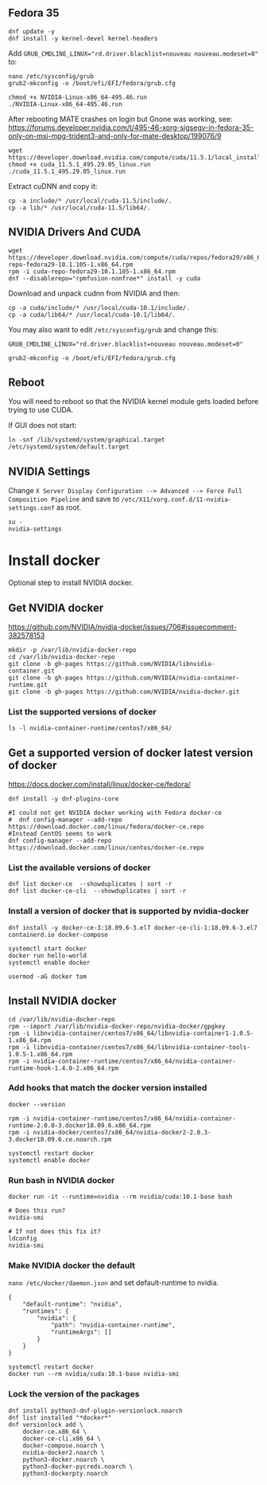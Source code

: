 ## Fedora 35
```
dnf update -y
dnf install -y kernel-devel kernel-headers

```

Add ```GRUB_CMDLINE_LINUX="rd.driver.blacklist=nouveau nouveau.modeset=0"``` to:
```
nano /etc/sysconfig/grub
grub2-mkconfig -o /boot/efi/EFI/fedora/grub.cfg

```

```
chmod +x NVIDIA-Linux-x86_64-495.46.run
./NVIDIA-Linux-x86_64-495.46.run

```

After rebooting MATE crashes on login but Gnone was working, see: https://forums.developer.nvidia.com/t/495-46-xorg-sigsegv-in-fedora-35-only-on-msi-mpg-trident3-and-only-for-mate-desktop/199076/9

```
wget https://developer.download.nvidia.com/compute/cuda/11.5.1/local_installers/cuda_11.5.1_495.29.05_linux.run
chmod +x cuda_11.5.1_495.29.05_linux.run
./cuda_11.5.1_495.29.05_linux.run

```

Extract cuDNN and copy it:
```
cp -a include/* /usr/local/cuda-11.5/include/.
cp -a lib/* /usr/local/cuda-11.5/lib64/.

```

## NVIDIA Drivers And CUDA

```
wget https://developer.download.nvidia.com/compute/cuda/repos/fedora29/x86_64/cuda-repo-fedora29-10.1.105-1.x86_64.rpm
rpm -i cuda-repo-fedora29-10.1.105-1.x86_64.rpm
dnf --disablerepo="rpmfusion-nonfree*" install -y cuda

```

Download and unpack cudnn from NVIDIA and then:
```
cp -a cuda/include/* /usr/local/cuda-10.1/include/.
cp -a cuda/lib64/* /usr/local/cuda-10.1/lib64/.

```

You may also want to edit ```/etc/sysconfig/grub``` and change this:
```
GRUB_CMDLINE_LINUX="rd.driver.blacklist=nouveau nouveau.modeset=0"

```
```
grub2-mkconfig -o /boot/efi/EFI/fedora/grub.cfg

```


## Reboot
You will need to reboot so that the NVIDIA kernel module gets loaded before trying to use CUDA.

If GUI does not start:
```
ln -snf /lib/systemd/system/graphical.target /etc/systemd/system/default.target

```

## NVIDIA Settings
Change ```X Server Display Configuration --> Advanced --> Force Full Composition Pipeline``` and save to ```/etc/X11/xorg.conf.d/11-nvidia-settings.conf``` as root.
```
su -
nvidia-settings

```

# Install docker
Optional step to install NVIDIA docker.

## Get NVIDIA docker 
https://github.com/NVIDIA/nvidia-docker/issues/706#issuecomment-382578153

```
mkdir -p /var/lib/nvidia-docker-repo 
cd /var/lib/nvidia-docker-repo
git clone -b gh-pages https://github.com/NVIDIA/libnvidia-container.git
git clone -b gh-pages https://github.com/NVIDIA/nvidia-container-runtime.git
git clone -b gh-pages https://github.com/NVIDIA/nvidia-docker.git

```

### List the supported versions of docker
```
ls -l nvidia-container-runtime/centos7/x86_64/

```

## Get a supported version of docker latest version of docker
https://docs.docker.com/install/linux/docker-ce/fedora/

```
dnf install -y dnf-plugins-core

#I could not get NVIDIA docker working with Fedora docker-ce
#  dnf config-manager --add-repo https://download.docker.com/linux/fedora/docker-ce.repo
#Instead CentOS seems to work
dnf config-manager --add-repo https://download.docker.com/linux/centos/docker-ce.repo

```

### List the available versions of docker
```
dnf list docker-ce  --showduplicates | sort -r
dnf list docker-ce-cli  --showduplicates | sort -r

```

### Install a version of docker that is supported by nvidia-docker
```
dnf install -y docker-ce-3:18.09.6-3.el7 docker-ce-cli-1:18.09.6-3.el7 containerd.io docker-compose

systemctl start docker
docker run hello-world
systemctl enable docker

usermod -aG docker tom

```

## Install NVIDIA docker
```
cd /var/lib/nvidia-docker-repo
rpm --import /var/lib/nvidia-docker-repo/nvidia-docker/gpgkey
rpm -i libnvidia-container/centos7/x86_64/libnvidia-container1-1.0.5-1.x86_64.rpm 
rpm -i libnvidia-container/centos7/x86_64/libnvidia-container-tools-1.0.5-1.x86_64.rpm 
rpm -i nvidia-container-runtime/centos7/x86_64/nvidia-container-runtime-hook-1.4.0-2.x86_64.rpm 

```

### Add hooks that match the docker version installed
```
docker --version

rpm -i nvidia-container-runtime/centos7/x86_64/nvidia-container-runtime-2.0.0-3.docker18.09.6.x86_64.rpm 
rpm -i nvidia-docker/centos7/x86_64/nvidia-docker2-2.0.3-3.docker18.09.6.ce.noarch.rpm 

systemctl restart docker
systemctl enable docker

```

### Run bash in NVIDIA docker
```
docker run -it --runtime=nvidia --rm nvidia/cuda:10.1-base bash

```

```
# Does this run?
nvidia-smi

# If not does this fix it?
ldconfig
nvidia-smi

```

### Make NVIDIA docker the default
```nano /etc/docker/daemon.json``` and set default-runtime to nvidia.
```
{
    "default-runtime": "nvidia",
    "runtimes": {
        "nvidia": {
            "path": "nvidia-container-runtime",
            "runtimeArgs": []
        }
    }
}

```

```
systemctl restart docker
docker run --rm nvidia/cuda:10.1-base nvidia-smi

```

### Lock the version of the packages
```
dnf install python3-dnf-plugin-versionlock.noarch
dnf list installed "*docker*"
dnf versionlock add \
    docker-ce.x86_64 \
    docker-ce-cli.x86_64 \
    docker-compose.noarch \
    nvidia-docker2.noarch \
    python3-docker.noarch \
    python3-docker-pycreds.noarch \
    python3-dockerpty.noarch

```
